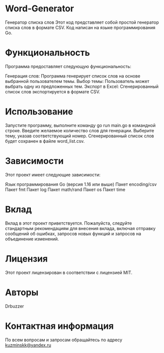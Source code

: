# Word-Generator
Генератор списка слов
Этот код представляет собой простой генератор списка слов в формате CSV. Код написан на языке программирования Go.

# Функциональность
Программа предоставляет следующую функциональность:

Генерация слов: Программа генерирует список слов на основе выбранной пользователем темы.
Выбор темы: Пользователь может выбрать одну из предложенных тем.
Экспорт в Excel: Сгенерированный список слов экспортируется в формате CSV.
# Использование
Запустите программу, выполните команду go run main.go в командной строке.
Введите желаемое количество слов для генерации.
Выберите тему, указав соответствующий номер.
Сгенерированный список слов будет сохранен в файле word_list.csv.
# Зависимости
Этот проект имеет следующие зависимости:

Язык программирования Go (версия 1.16 или выше)
Пакет encoding/csv
Пакет fmt
Пакет log
Пакет math/rand
Пакет os
Пакет time
# Вклад
Вклад в этот проект приветствуется. Пожалуйста, следуйте стандартным рекомендациям для внесения вклада, включая отправку сообщений об ошибках, запросов новых функций и запросов на объединение изменений.

# Лицензия
Этот проект лицензирован в соответствии с лицензией MIT.

# Авторы
Drbuzzer
# Контактная информация
По всем вопросам и запросам обращайтесь по адресу kuzminskk@yandex.ru
